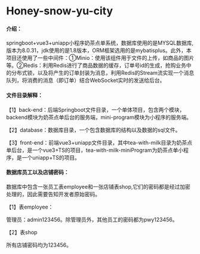 # Honey-snow-yu-city
#### 介绍：

springboot+vue3+uniapp小程序奶茶点单系统，数据库使用的是MYSQL数据库,版本为8.0.31，jdk使用的是1.8版本，ORM框架选用的是mybatisplus。此外，本项目还使用了一些中间件：①Minio：使用该组件用于文件的上传，如商品的图片等。②Redis：利用Redis进行了商品数据的缓存，订单号id的生成，抢购业务中的分布式锁，以及将产生的订单封装为消息，利用Redis的Stream流实现一个消息队列，将消费的消息（即订单）结合WebSocket实时的发送给后台。



#### 文件目录解释：

【1】back-end：后端Springboot文件目录，一个单体项目，包含两个模块，backend模块为奶茶点单后台的服务端，mini-program模块为小程序的服务端。

【2】database：数据库目录，一个包含数据库的结构以及数据的sql文件。

【3】front-end：前端vue3+uniapp文件目录，其中tea-with-milk目录为奶茶点单后台，是一个vue3+TS的项目，tea-with-milk-miniProgram为奶茶点单小程序，是一个uniapp+TS的项目。



#### 数据库员工以及店铺密码：

数据库中包含一张员工表employee和一张店铺表shop,它们的密码都是经过加密处理的，因此需要告知开发者原始密码。

【1】表employee：

管理员：admin123456。除管理员外，其他员工的密码都为pwy123456。

【2】表shop

所有店铺密码均为123456。
